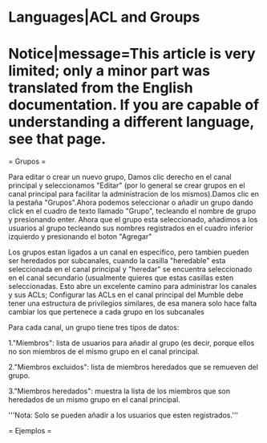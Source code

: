# Languages|ACL and Groups

# Notice|message=This article is very limited; only a minor part was translated from the English documentation. If you are capable of understanding a different language, see that page.

= Grupos =

Para editar o crear un nuevo grupo, Damos clic derecho en el canal principal y seleccionamos "Editar" (por lo general se crear grupos en el canal principal para facilitar la administracion de los mismos).Damos clic en la pestaña "Grupos".Ahora podemos seleccionar o añadir un grupo dando click en el cuadro de texto llamado "Grupo", tecleando el nombre de grupo y presionando enter. Ahora que el grupo esta seleccionado, añadimos a los usuarios al grupo tecleando sus nombres registrados en el cuadro inferior izquierdo y presionando el boton "Agregar"

Los grupos estan ligados a un canal en especifico, pero tambien pueden ser heredados por subcanales, cuando la casilla "heredable" esta seleccionada en el canal principal y "heredar" se encuentra seleccionado en el canal secundario (usualmente quieres que estas casillas esten seleccionadas. Esto abre un excelente camino para administrar los canales y sus ACLs; Configurar las ACLs en el canal principal del Mumble debe tener una estructura de privilegios similares, de esa manera solo hace falta cambiar los que pertenece a cada grupo en los subcanales


Para cada canal, un grupo tiene tres tipos de datos:

1."Miembros": lista de usuarios para añadir al grupo (es decir, porque ellos no son miembros de el mismo grupo en el canal principal.

2."Miembros excluidos": lista de miembros heredados que se remueven del grupo.

3."Miembros heredados": muestra la lista de los miembros que son heredados de un mismo grupo en el canal principal.

'''Nota: Solo se pueden añadir a los usuarios que esten registrados.'''


= Ejemplos =


